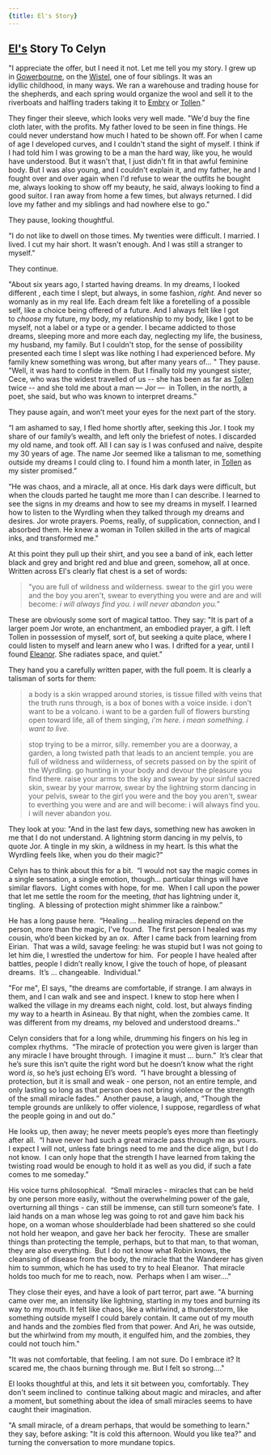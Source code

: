 ```yaml
---
{title: El's Story}
---
```

## [El's](<../../../people/sembarans/el.md>) Story To Celyn

"I appreciate the offer, but I need it not. Let me tell you my story. I grew up in [Gowerbourne](<../../../gazetteer/greater-sembara/sembara/heartlands/gowerbourne.md>), on the [Wistel](<../../../gazetteer/greater-sembara/rivers/wistel-enst-watershed/wistel.md>), one of four siblings. It was an idyllic childhood, in many ways. We ran a warehouse and trading house for the shepherds, and each spring would organize the wool and sell it to the riverboats and halfling traders taking it to [Embry](<../../../gazetteer/greater-sembara/sembara/heartlands/embry.md>) or [Tollen](<../../../gazetteer/western-green-sea/tollen/tollen.md>)." 

They finger their sleeve, which looks very well made. "We'd buy the fine cloth later, with the profits. My father loved to be seen in fine things. He could never understand how much I hated to be shown off. For when I came of age I developed curves, and I couldn't stand the sight of myself. I think if I had told him I was growing to be a man the hard way, like you, he would have understood. But it wasn't that, I just didn't fit in that awful feminine body. But I was also young, and I couldn't explain it, and my father, he and I fought over and over again when I'd refuse to wear the outfits he bought me, always looking to show off my beauty, he said, always looking to find a good suitor. I ran away from home a few times, but always returned. I did love my father and my siblings and had nowhere else to go."
 
They pause, looking thoughtful.  
 
"I do not like to dwell on those times. My twenties were difficult. I married. I lived. I cut my hair short. It wasn't enough. And I was still a stranger to myself."

They continue. 

"About six years ago, I started having dreams. In my dreams, I looked different , each time I slept, but always, in some fashion, _right._ And never so womanly as in my real life. Each dream felt like a foretelling of a possible self, like a choice being offered of a future. And I always felt like I got to _choose_ my future, my body, my relationship to my body, like I got to be myself, not a label or a type or a gender. I became addicted to those dreams, sleeping more and more each day, neglecting my life, the business, my husband, my family. But I couldn't stop, for the sense of possibility presented each time I slept was like nothing I had experienced before. My family knew something was wrong, but after many years of... " They pause. "Well, it was hard to confide in them. But I finally told my youngest sister, Cece, who was the widest travelled of us -- she has been as far as [Tollen](<../../../gazetteer/western-green-sea/tollen/tollen.md>) twice -- and she told me about a man — Jor —  in Tollen, in the north, a poet, she said, but who was known to interpret dreams.”

They pause again, and won’t meet your eyes for the next part of the story. 

“I am ashamed to say, I fled home shortly after, seeking this Jor. I took my share of our family’s wealth, and left only the briefest of notes. I discarded my old name, and took off. All I can say is I was confused and naïve, despite my 30 years of age. The name Jor seemed like a talisman to me, something outside my dreams I could cling to. I found him a month later, in [Tollen](<../../../gazetteer/western-green-sea/tollen/tollen.md>) as my sister promised.” 

“He was chaos, and a miracle, all at once. His dark days were difficult, but when the clouds parted he taught me more than I can describe. I learned to see the signs in my dreams and how to see my dreams in myself. I learned how to listen to the Wyrdling when they talked through my dreams and desires. Jor wrote prayers. Poems, really, of supplication, connection, and I absorbed them. He knew a woman in Tollen skilled in the arts of magical inks, and transformed me."  

At this point they pull up their shirt, and you see a band of ink, each letter black and grey and bright red and blue and green, somehow, all at once. Written across El's clearly flat chest is a set of words:

> "you are full of wildness and wilderness. swear to the girl you were and the boy you aren't, swear to everything you were and are and will become: _i will always find you. i will never abandon you."_

These are obviously some sort of magical tattoo. They say: "It is part of a larger poem Jor wrote, an enchantment, an embodied prayer, a gift. I left Tollen in possession of myself, sort of, but seeking a quite place, where I could listen to myself and learn anew who I was. I drifted for a year, until I found [Eleanor](<../../../people/sembarans/eleanor.md>). She radiates space, and quiet."   

They hand you a carefully written paper, with the full poem. It is clearly a talisman of sorts for them:

> a body is a skin wrapped around stories, is tissue filled with veins that the truth runs through, is a box of bones with a voice inside. i don't want to be a volcano. i want to be a garden full of flowers bursting open toward life, all of them singing, _i'm here. i mean something. i want to live._  
   
> stop trying to be a mirror, silly. remember you are a doorway, a garden, a long twisted path that leads to an ancient temple. you are full of wildness and wilderness, of secrets passed on by the spirit of the Wyrdling. go hunting in your body and devour the pleasure you find there. raise your arms to the sky and swear by your sinful sacred skin, swear by your marrow, swear by the lightning storm dancing in your pelvis, swear to the girl you were and the boy you aren't, swear to everthing you were and are and will become: i will always find you. i will never abandon you.



They look at you: "And in the last few days, something new has awoken in me that I do not understand. A lightning storm dancing in my pelvis, to quote Jor. A tingle in my skin, a wildness in my heart. Is this what the Wyrdling feels like, when you do their magic?"

Celyn has to think about this for a bit.  “I would not say the magic comes in a single sensation, a single emotion, though… particular things will have similar flavors.  Light comes with hope, for me.  When I call upon the power that let me settle the room for the meeting, *that* has lightning under it, tingling.  A blessing of protection might shimmer like a rainbow.”  
  
He has a long pause here.  “Healing … healing miracles depend on the person, more than the magic, I’ve found.  The first person I healed was my cousin, who’d been kicked by an ox.  After I came back from learning from Eirian.  That was a wild, savage feeling: he was stupid but I was not going to let him die, I wrestled the undertow for him.  For people I have healed after battles, people I didn’t really know, I give the touch of hope, of pleasant dreams.  It’s … changeable.  Individual."

"For me", El says, "the dreams are comfortable, if strange. I am always in them, and I can walk and see and inspect. I knew to stop here when I walked the village in my dreams each night, cold. lost, but always finding my way to a hearth in Asineau. By that night, when the zombies came. It was different from my dreams, my beloved and understood dreams.."

Celyn considers that for a long while, drumming his fingers on his leg in complex rhythms.  “The miracle of protection you were given is larger than any miracle I have brought through.  I imagine it must … burn.”  It’s clear that he’s sure this isn’t quite the right word but he doesn’t know what the right word _is_, so he’s just echoing El’s word.  “I have brought a blessing of protection, but it is small and weak - one person, not an entire temple, and only lasting so long as that person does not bring violence or the strength of the small miracle fades.”  Another pause, a laugh, and, “Though the temple grounds are unlikely to offer violence, I suppose, regardless of what the people going in and out do.”  
  
He looks up, then away; he never meets people’s eyes more than fleetingly after all.  “I have never had such a great miracle pass through me as yours.  I expect I will not, unless fate brings need to me and the dice align, but I do not know.  I can only hope that the strength I have learned from taking the twisting road would be enough to hold it as well as you did, if such a fate comes to me someday.”  
  
His voice turns philosophical.  “Small miracles - miracles that can be held by one person more easily, without the overwhelming power of the gale, overturning all things - can still be immense, can still turn someone’s fate.  I laid hands on a man whose leg was going to rot and gave him back his hope, on a woman whose shoulderblade had been shattered so she could not hold her weapon, and gave her back her ferocity.  These are smaller things than protecting the temple, perhaps, but to that man, to that woman, they are also everything.  But I do not know what Robin knows, the cleansing of disease from the body, the miracle that the Wanderer has given him to summon, which he has used to try to heal Eleanor.  That miracle holds too much for me to reach, now.  Perhaps when I am wiser…."
  
They close their eyes, and have a look of part terror, part awe. "A burning came over me, an intensity like lightning, starting in my toes and burning its way to my mouth. It felt like chaos, like a whirlwind, a thunderstorm, like something outside myself I could barely contain. It came out of my mouth and hands and the zombies fled from that power. And Ari, he was outside, but the whirlwind from my mouth, it engulfed him, and the zombies, they could not touch him."  

"It was not comfortable, that feeling. I am not sure. Do I embrace it? It scared me, the chaos burning through me. But I felt so strong...."

El looks thoughtful at this, and lets it sit between you, comfortably. They don't seem inclined to  continue talking about magic and miracles, and after a moment, but something about the idea of small miracles seems to have caught their imagination.

"A small miracle, of a dream perhaps, that would be something to learn." they say, before asking: "It is cold this afternoon. Would you like tea?" and turning the conversation to more mundane topics.
